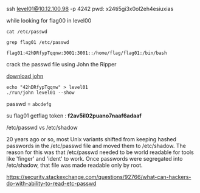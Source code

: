 ssh level01@10.12.100.98 -p 4242
pwd: x24ti5gi3x0ol2eh4esiuxias

while looking for flag00 in level00
```
cat /etc/passwd

grep flag01 /etc/passwd

flag01:42hDRfypTqqnw:3001:3001::/home/flag/flag01:/bin/bash
```
crack the passwd file using John the Ripper

[download john](https://download.openwall.net/pub/projects/john/contrib/macosx/)
```
echo "42hDRfypTqqnw" > level01
./run/john level01 --show 
```
passwd = `abcdefg`

su flag01 
getflag
token : **f2av5il02puano7naaf6adaaf**

/etc/passwd vs /etc/shadow

20 years ago or so, most Unix variants shifted from keeping hashed passwords in the /etc/passwd file and moved them to /etc/shadow.
The reason for this was that /etc/passwd needed to be world readable for tools like 'finger' and 'ident' to work.
 Once passwords were segregated into /etc/shadow, that file was made readable only by root.

 https://security.stackexchange.com/questions/92766/what-can-hackers-do-with-ability-to-read-etc-passwd

